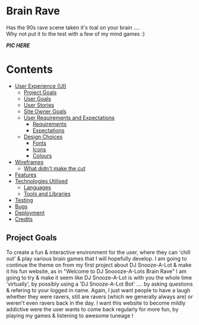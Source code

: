 # Brain Rave #
Has the 90s rave scene taken it's toal on your brain ....   
Why not put it to the test with a few of my mind games :)  

***PIC HERE***


# Contents


- [User Experience (UI)](#user-experience--ui-)
  * [Project Goals](#project-goals)
  * [User Goals](#user-goals)
  * [User Stories](#user-stories)
  * [Site Owner Goals](#site-owner-goals)
  * [User Requirements and Expectations](#user-requirements-and-expectations)
    + [Requirements](#requirements)
    + [Expectations](#expectations)
  * [Design Choices](#design-choices)
    + [Fonts](#fonts)
    + [Icons](#icons)
    + [Colours](#colours)
- [Wireframes](#wireframes)
    + [What didn't make the cut](#what-didn-t-make-the-cut)
- [Features](#features)
- [Technologies Utilised](#technologies-utilised)
    + [Languages](#languages)
    + [Tools and Libraries](#tools-and-libraries)
- [Testing](#testing)
- [Bugs](#bugs)
- [Deployment](#deployment)
- [Credits](#credits)


## Project Goals


To create a fun & interactive environment for the user, where they can 'chill out' & play various brain games that I will hopefully develop.
I am going to continue the theme on from my first project about DJ Snooze-A-Lot & make it his fun website, as in "Welcome to DJ Snoooze-A-Lots Brain Rave"
I am going to try & make it seem like DJ Snooze-A-Lot is with you the whole time 'virtually', by possibly using a 'DJ Snooze-A-Lot Bot' .... by asking questions & refering to your logged in name.
Again, I just want people to have a laugh whether they were ravers, still are ravers (which we generally always are) or weren't even ravers back in the day.
I want this website to become mildly addictive were the user wants to come back regularly for more fun, by playing my games & listening to awesome tuneage !

